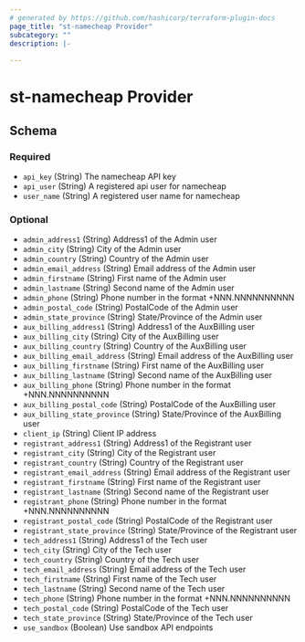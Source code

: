 ```yaml
---
# generated by https://github.com/hashicorp/terraform-plugin-docs
page_title: "st-namecheap Provider"
subcategory: ""
description: |-
  
---
```


# st-namecheap Provider





<!-- schema generated by tfplugindocs -->
## Schema

### Required

- `api_key` (String) The namecheap API key
- `api_user` (String) A registered api user for namecheap
- `user_name` (String) A registered user name for namecheap

### Optional

- `admin_address1` (String) Address1 of the Admin user
- `admin_city` (String) City of the Admin user
- `admin_country` (String) Country of the Admin user
- `admin_email_address` (String) Email address of the Admin user
- `admin_firstname` (String) First name of the Admin user
- `admin_lastname` (String) Second name of the Admin user
- `admin_phone` (String) Phone number in the format +NNN.NNNNNNNNNN
- `admin_postal_code` (String) PostalCode of the Admin user
- `admin_state_province` (String) State/Province of the Admin user
- `aux_billing_address1` (String) Address1 of the AuxBilling user
- `aux_billing_city` (String) City of the AuxBilling user
- `aux_billing_country` (String) Country of the AuxBilling user
- `aux_billing_email_address` (String) Email address of the AuxBilling user
- `aux_billing_firstname` (String) First name of the AuxBilling user
- `aux_billing_lastname` (String) Second name of the AuxBilling user
- `aux_billing_phone` (String) Phone number in the format +NNN.NNNNNNNNNN
- `aux_billing_postal_code` (String) PostalCode of the AuxBilling user
- `aux_billing_state_province` (String) State/Province of the AuxBilling user
- `client_ip` (String) Client IP address
- `registrant_address1` (String) Address1 of the Registrant user
- `registrant_city` (String) City of the Registrant user
- `registrant_country` (String) Country of the Registrant user
- `registrant_email_address` (String) Email address of the Registrant user
- `registrant_firstname` (String) First name of the Registrant user
- `registrant_lastname` (String) Second name of the Registrant user
- `registrant_phone` (String) Phone number in the format +NNN.NNNNNNNNNN
- `registrant_postal_code` (String) PostalCode of the Registrant user
- `registrant_state_province` (String) State/Province of the Registrant user
- `tech_address1` (String) Address1 of the Tech user
- `tech_city` (String) City of the Tech user
- `tech_country` (String) Country of the Tech user
- `tech_email_address` (String) Email address of the Tech user
- `tech_firstname` (String) First name of the Tech user
- `tech_lastname` (String) Second name of the Tech user
- `tech_phone` (String) Phone number in the format +NNN.NNNNNNNNNN
- `tech_postal_code` (String) PostalCode of the Tech user
- `tech_state_province` (String) State/Province of the Tech user
- `use_sandbox` (Boolean) Use sandbox API endpoints
